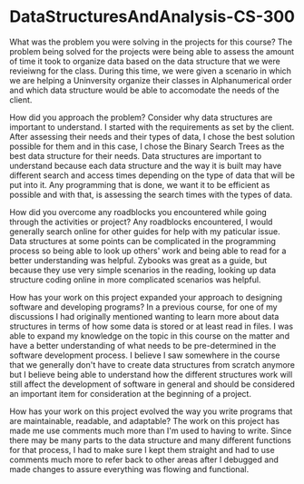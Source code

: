 # DataStructuresAndAnalysis-CS-300

What was the problem you were solving in the projects for this course?
The problem being solved for the projects were being able to assess the amount of time it took to organize data based on the data structure that we were revieiwng for the class. During this time, we were given a scenario in which we are helping a Uninversity organize their classes in Alphanumerical order and which data structure would be able to accomodate the needs of the client. 

How did you approach the problem? Consider why data structures are important to understand.
I started with the requirements as set by the client. After assessing their needs and their types of data, I chose the best solution possible for them and in this case, I chose the Binary Search Trees as the best data structure for their needs. Data structures are important to understand because each data structure and the way it is built may have different search and access times depending on the type of data that will be put into it. Any programming that is done, we want it to be efficient as possible and with that, is assessing the search times with the types of data. 

How did you overcome any roadblocks you encountered while going through the activities or project?
Any roadblocks encountered, I would generally search online for other guides for help with my paticular issue. Data structures at some points can be complicated in the programming process so being able to look up others' work and being able to read for a better understanding was helpful. Zybooks was great as a guide, but because they use very simple scenarios in the reading, looking up data structure coding online in more complicated scenarios was helpful. 

How has your work on this project expanded your approach to designing software and developing programs?
In a previous course, for one of my discussions I had originally mentioned wanting to learn more about data structures in terms of how some data is stored or at least read in files. I was able to expand my knowledge on the topic in this course on the matter and have a better understanding of what needs to be pre-determined in the software development process. I believe I saw somewhere in the course that we generally don't have to create data structures from scratch anymore but I believe being able to understand how the different structures work will still affect the development of software in general and should be considered an important item for consideration at the beginning of a project. 

How has your work on this project evolved the way you write programs that are maintainable, readable, and adaptable?
The work on this project has made me use comments much more than I'm used to having to write. Since there may be many parts to the data structure and many different functions for that process, I had to make sure I kept them straight and had to use comments much more to refer back to other areas after I debugged and made changes to assure everything was flowing and functional. 

